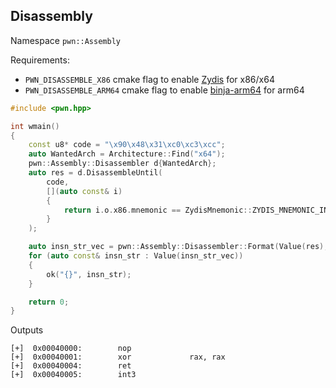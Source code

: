 
## Disassembly

Namespace `pwn::Assembly`

Requirements:
 - `PWN_DISASSEMBLE_X86` cmake flag to enable [Zydis](https://github.com/zyantific/zydis) for x86/x64
 - `PWN_DISASSEMBLE_ARM64` cmake flag to enable  [binja-arm64](https://github.com/Vector35/arch-arm64) for arm64

```cpp
#include <pwn.hpp>

int wmain()
{
    const u8* code = "\x90\x48\x31\xc0\xc3\xcc";
    auto WantedArch = Architecture::Find("x64");
    pwn::Assembly::Disassembler d{WantedArch};
    auto res = d.DisassembleUntil(
        code,
        [](auto const& i)
        {
            return i.o.x86.mnemonic == ZydisMnemonic::ZYDIS_MNEMONIC_INT3;
        }
    );

    auto insn_str_vec = pwn::Assembly::Disassembler::Format(Value(res), 0x00040000);
    for (auto const& insn_str : Value(insn_str_vec))
    {
        ok("{}", insn_str);
    }

    return 0;
}
```

Outputs
```
[+]  0x00040000:        nop
[+]  0x00040001:        xor             rax, rax
[+]  0x00040004:        ret
[+]  0x00040005:        int3
```
